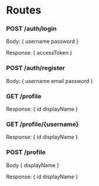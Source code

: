 # Routes

### POST /auth/login
Body: {
    username
    password
}

Response: {
    accessToken
}

### POST /auth/register
Body: {
    username
    email
    password
}

### GET /profile
Response: {
    id
    displayName
}

### GET /profile/{username}
Response: {
    id
    displayName
}

### POST /profile
Body {
    displayName
}

Response: {
    id
    displayName
}